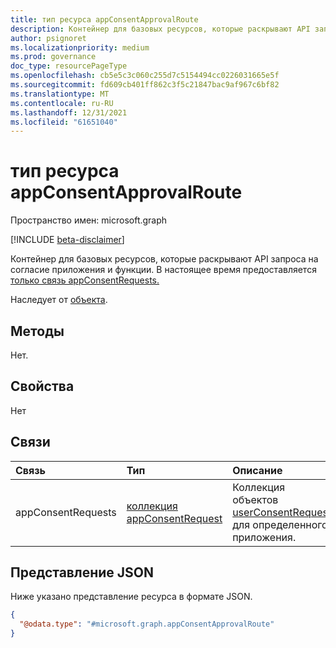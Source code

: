 ```yaml
---
title: тип ресурса appConsentApprovalRoute
description: Контейнер для базовых ресурсов, которые раскрывают API запроса на согласие приложения и функции. В настоящее время предоставляется только связь appConsentRequests.
author: psignoret
ms.localizationpriority: medium
ms.prod: governance
doc_type: resourcePageType
ms.openlocfilehash: cb5e5c3c060c255d7c5154494cc0226031665e5f
ms.sourcegitcommit: fd609cb401ff862c3f5c21847bac9af967c6bf82
ms.translationtype: MT
ms.contentlocale: ru-RU
ms.lasthandoff: 12/31/2021
ms.locfileid: "61651040"
---
```

# <a name="appconsentapprovalroute-resource-type"></a>тип ресурса appConsentApprovalRoute

Пространство имен: microsoft.graph

[!INCLUDE [beta-disclaimer](../../includes/beta-disclaimer.md)]

Контейнер для базовых ресурсов, которые раскрывают API запроса на согласие приложения и функции. В настоящее время предоставляется [только связь appConsentRequests.](appconsentrequest.md)

Наследует от [объекта](entity.md).

## <a name="methods"></a>Методы

Нет.

## <a name="properties"></a>Свойства

Нет

## <a name="relationships"></a>Связи

|Связь|Тип|Описание|
|:---|:---|:---|
|appConsentRequests|[коллекция appConsentRequest](../resources/appconsentrequest.md)| Коллекция объектов [userConsentRequest](../resources/userconsentrequest.md) для определенного приложения.|

## <a name="json-representation"></a>Представление JSON

Ниже указано представление ресурса в формате JSON.
<!-- {
  "blockType": "resource",
  "keyProperty": "id",
  "@odata.type": "microsoft.graph.appConsentApprovalRoute",
  "openType": false
}
-->
``` json
{
  "@odata.type": "#microsoft.graph.appConsentApprovalRoute"
}
```

